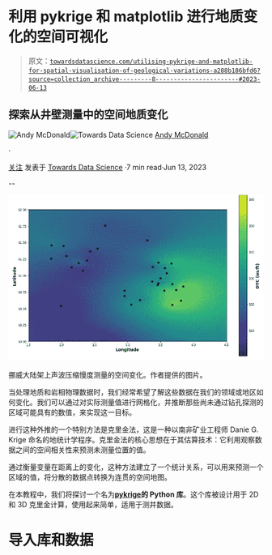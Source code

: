 # 利用 pykrige 和 matplotlib 进行地质变化的空间可视化

> 原文：[`towardsdatascience.com/utilising-pykrige-and-matplotlib-for-spatial-visualisation-of-geological-variations-a288b186bfd6?source=collection_archive---------8-----------------------#2023-06-13`](https://towardsdatascience.com/utilising-pykrige-and-matplotlib-for-spatial-visualisation-of-geological-variations-a288b186bfd6?source=collection_archive---------8-----------------------#2023-06-13)

## 探索从井壁测量中的空间地质变化

[](https://andymcdonaldgeo.medium.com/?source=post_page-----a288b186bfd6--------------------------------)![Andy McDonald](https://andymcdonaldgeo.medium.com/?source=post_page-----a288b186bfd6--------------------------------)[](https://towardsdatascience.com/?source=post_page-----a288b186bfd6--------------------------------)![Towards Data Science](https://towardsdatascience.com/?source=post_page-----a288b186bfd6--------------------------------) [Andy McDonald](https://andymcdonaldgeo.medium.com/?source=post_page-----a288b186bfd6--------------------------------)

·

[关注](https://medium.com/m/signin?actionUrl=https%3A%2F%2Fmedium.com%2F_%2Fsubscribe%2Fuser%2F9c280f85f15c&operation=register&redirect=https%3A%2F%2Ftowardsdatascience.com%2Futilising-pykrige-and-matplotlib-for-spatial-visualisation-of-geological-variations-a288b186bfd6&user=Andy+McDonald&userId=9c280f85f15c&source=post_page-9c280f85f15c----a288b186bfd6---------------------post_header-----------) 发表于 [Towards Data Science](https://towardsdatascience.com/?source=post_page-----a288b186bfd6--------------------------------) ·7 min read·Jun 13, 2023[](https://medium.com/m/signin?actionUrl=https%3A%2F%2Fmedium.com%2F_%2Fvote%2Ftowards-data-science%2Fa288b186bfd6&operation=register&redirect=https%3A%2F%2Ftowardsdatascience.com%2Futilising-pykrige-and-matplotlib-for-spatial-visualisation-of-geological-variations-a288b186bfd6&user=Andy+McDonald&userId=9c280f85f15c&source=-----a288b186bfd6---------------------clap_footer-----------)

--

[](https://medium.com/m/signin?actionUrl=https%3A%2F%2Fmedium.com%2F_%2Fbookmark%2Fp%2Fa288b186bfd6&operation=register&redirect=https%3A%2F%2Ftowardsdatascience.com%2Futilising-pykrige-and-matplotlib-for-spatial-visualisation-of-geological-variations-a288b186bfd6&source=-----a288b186bfd6---------------------bookmark_footer-----------)![](img/b6ab3c6febc3ef3385b82c9fba52aaca.png)

挪威大陆架上声波压缩慢度测量的空间变化。作者提供的图片。

当处理地质和岩相物理数据时，我们经常希望了解这些数据在我们的领域或地区如何变化。我们可以通过对实际测量值进行网格化，并推断那些尚未通过钻孔探测的区域可能具有的数值，来实现这一目标。

进行这种外推的一个特别方法是克里金法，这是一种以南非矿业工程师 Danie G. Krige 命名的地统计学程序。克里金法的核心思想在于其估算技术：它利用观察数据之间的空间相关性来预测未测量位置的值。

通过衡量变量在距离上的变化，这种方法建立了一个统计关系，可以用来预测一个区域的值，将分散的数据点转换为连贯的空间地图。

在本教程中，我们将探讨一个名为[**pykrige**](https://github.com/GeoStat-Framework/PyKrige)**的 Python 库**。这个库被设计用于 2D 和 3D 克里金计算，使用起来简单，适用于测井数据。

# 导入库和数据
